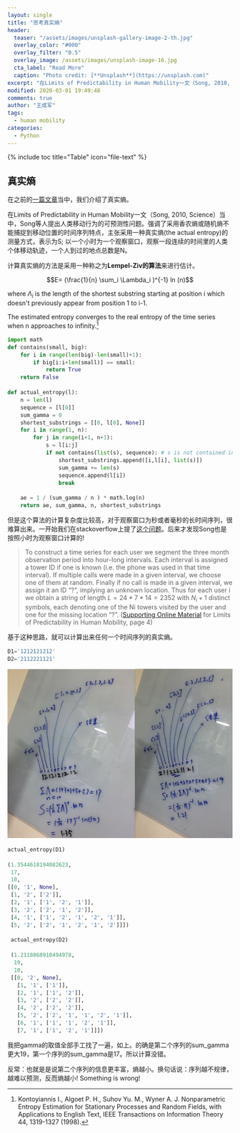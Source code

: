 ```yaml
---
layout: single
title: "思考真实熵"
header:
  teaser: "/assets/images/unsplash-gallery-image-2-th.jpg"
  overlay_color: "#000"
  overlay_filter: "0.5"
  overlay_image: /assets/images/unsplash-image-16.jpg
  cta_label: "Read More"
  caption: "Photo credit: [**Unsplash**](https://unsplash.com)"
excerpt: "在Limits of Predictability in Human Mobility一文（Song, 2010, Science）当中，Song等人提出人类移动行为的可预测性问题。强调了采用香农熵或随机熵不能捕捉到移动位置的时间序列特点，主张采用一种真实熵(the actual entropy)的测量方式，表示为S; 以一个小时为一个观察窗口，观察一段连续的时间里的人类个体移动轨迹，一个人到过的地点总数是N。"
modified: 2020-03-01 19:49:48
comments: true
author: "王成军"
tags:
  - human mobility
categories:
  - Python
---
```


{% include toc title="Table" icon="file-text" %}


## 真实熵

在之前的[一篇文章](https://computational-communication.com/python/predicatability/)当中，我们介绍了真实熵。

在Limits of Predictability in Human Mobility一文（Song, 2010, Science）当中，Song等人提出人类移动行为的可预测性问题。强调了采用香农熵或随机熵不能捕捉到移动位置的时间序列特点，主张采用一种真实熵(the actual entropy)的测量方式，表示为S; 以一个小时为一个观察窗口，观察一段连续的时间里的人类个体移动轨迹，一个人到过的地点总数是N。

计算真实熵的方法是采用一种称之为**Lempel-Ziv的算法**来进行估计。

$$E= (\frac{1}{n} \sum_i \Lambda_i )^{-1} ln (n)$$

where $\Lambda_i$ is the length of the shortest substring starting at position i which doesn't previously appear from position 1 to i-1.

The estimated entropy converges to the real entropy of the time series when n approaches to infinity.[^lz]

[^lz]: Kontoyiannis I., Algoet P. H., Suhov Yu. M., Wyner A. J. Nonparametric Entropy Estimation for Stationary Processes and Random Fields, with Applications to English Text, IEEE Transactions on Information Theory 44, 1319-1327 (1998).


```python
import math
def contains(small, big):
    for i in range(len(big)-len(small)+1):
        if big[i:i+len(small)] == small:
            return True
    return False

def actual_entropy(l):
    n = len(l)
    sequence = [l[0]]
    sum_gamma = 0
    shortest_substrings = [[0, l[0], None]]
    for i in range(1, n):
        for j in range(i+1, n+1):
            s = l[i:j]
            if not contains(list(s), sequence): # s is not contained in previous sequence
                shortest_substrings.append([i,l[i], list(s)])
                sum_gamma += len(s)
                sequence.append(l[i])
                break

    ae = 1 / (sum_gamma / n ) * math.log(n)            
    return ae, sum_gamma, n, shortest_substrings
```

但是这个算法的计算复杂度比较高，对于观察窗口为秒或者毫秒的长时间序列，很难算出来。一开始我们在stackoverflow上提了[这个问题](https://stackoverflow.com/questions/46296891/entropy-estimator-based-on-the-lempel-ziv-algorithm-using-python)。后来才发现Song也是按照小时为观察窗口计算的!

> To construct a time series for each user we segment the three month observation period into hour-long intervals. Each interval is assigned a tower ID if one is known (i.e. the phone was used in that time interval). If multiple calls were made in a given interval, we choose one of them at random. Finally if no call is made in a given interval, we assign it an ID “?”, implying an unknown location. Thus for each user i we obtain a string of length $L = 24 * 7 * 14 = 2352$ with $N_i + 1$ distinct symbols, each denoting one of the Ni towers visited by the user and one for the missing location “?”. ([Supporting Online Material](http://science.sciencemag.org/content/suppl/2010/02/18/327.5968.1018.DC1) for Limits of Predictability in Human Mobility, page 4)

基于这种思路，就可以计算出来任何一个时间序列的真实熵。


```Python
D1='1212121212'
D2='2112221121'
```

![一个例子](/assets/2019/2020-actual-entropy-Snip20200303_15.png)

```Python
actual_entropy(D1)

(1.3544618194082623,
 17,
 10,
[[0, '1', None],
 [1, '2', ['2']],
 [2, '1', ['1', '2', '1']],
 [3, '2', ['2', '1', '2']],
 [4, '1', ['1', '2', '1', '2', '1']],
 [5, '2', ['2', '1', '2', '1', '2']]])

 actual_entropy(D2)

 (1.2118868910494978,
  19,
  10,
 [[0, '2', None],
   [1, '1', ['1']],
   [2, '1', ['1', '2']],
   [3, '2', ['2', '2']],
   [4, '2', ['2', '2']],
   [5, '2', ['2', '1', '1', '2', '1']],
   [6, '1', ['1', '1', '2', '1']],
   [7, '1', ['1', '2', '1']]])
```

我把gamma的取值全部手工找了一遍，如上。的确是第二个序列的sum_gamma更大19，第一个序列的sum_gamma是17。所以计算没错。

反常：也就是是说第二个序列的信息更丰富，熵越小。换句话说：序列越不规律，越难以预测，反而熵越小! Something is wrong!
